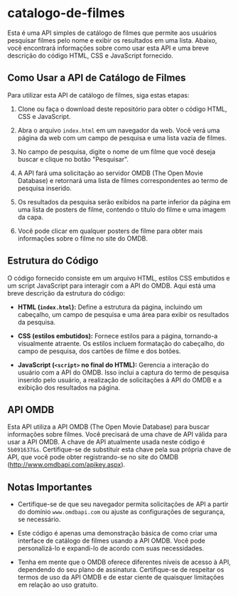 # catalogo-de-filmes

Esta é uma API simples de catálogo de filmes que permite aos usuários pesquisar filmes pelo nome e exibir os resultados em uma lista. Abaixo, você encontrará informações sobre como usar esta API e uma breve descrição do código HTML, CSS e JavaScript fornecido.

## Como Usar a API de Catálogo de Filmes

Para utilizar esta API de catálogo de filmes, siga estas etapas:

1. Clone ou faça o download deste repositório para obter o código HTML, CSS e JavaScript.

2. Abra o arquivo `index.html` em um navegador da web. Você verá uma página da web com um campo de pesquisa e uma lista vazia de filmes.

3. No campo de pesquisa, digite o nome de um filme que você deseja buscar e clique no botão "Pesquisar".

4. A API fará uma solicitação ao servidor OMDB (The Open Movie Database) e retornará uma lista de filmes correspondentes ao termo de pesquisa inserido.

5. Os resultados da pesquisa serão exibidos na parte inferior da página em uma lista de posters de filme, contendo o título do filme e uma imagem da capa.

6. Você pode clicar em qualquer posters de filme para obter mais informações sobre o filme no site do OMDB.

## Estrutura do Código

O código fornecido consiste em um arquivo HTML, estilos CSS embutidos e um script JavaScript para interagir com a API do OMDB. Aqui está uma breve descrição da estrutura do código:

- **HTML (`index.html`):** Define a estrutura da página, incluindo um cabeçalho, um campo de pesquisa e uma área para exibir os resultados da pesquisa.

- **CSS (estilos embutidos):** Fornece estilos para a página, tornando-a visualmente atraente. Os estilos incluem formatação do cabeçalho, do campo de pesquisa, dos cartões de filme e dos botões.

- **JavaScript (`<script>` no final do HTML):** Gerencia a interação do usuário com a API do OMDB. Isso inclui a captura do termo de pesquisa inserido pelo usuário, a realização de solicitações à API do OMDB e a exibição dos resultados na página.

## API OMDB

Esta API utiliza a API OMDB (The Open Movie Database) para buscar informações sobre filmes. Você precisará de uma chave de API válida para usar a API OMDB. A chave de API atualmente usada neste código é `5b091637&s`. Certifique-se de substituir esta chave pela sua própria chave de API, que você pode obter registrando-se no site do OMDB (http://www.omdbapi.com/apikey.aspx).

## Notas Importantes

- Certifique-se de que seu navegador permita solicitações de API a partir do domínio `www.omdbapi.com` ou ajuste as configurações de segurança, se necessário.

- Este código é apenas uma demonstração básica de como criar uma interface de catálogo de filmes usando a API OMDB. Você pode personalizá-lo e expandi-lo de acordo com suas necessidades.

- Tenha em mente que o OMDB oferece diferentes níveis de acesso à API, dependendo do seu plano de assinatura. Certifique-se de respeitar os termos de uso da API OMDB e de estar ciente de quaisquer limitações em relação ao uso gratuito.

